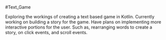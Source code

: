 #Text_Game

Exploring the workings of creating a text based game in Kotlin. Currently working on building a story for the game.
Have plans on implementing more interactive portions for the user. Such as, rearranging words to create a story, on click events, and scroll events.